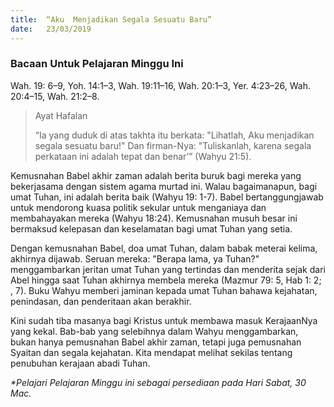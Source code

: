 ```yaml
---
title:  “Aku  Menjadikan Segala Sesuatu Baru”
date:   23/03/2019
---
```


### Bacaan Untuk Pelajaran Minggu Ini
Wah. 19: 6–9, Yoh. 14:1–3, Wah. 19:11–16, Wah. 20:1–3, Yer. 4:23–26,  Wah. 20:4–15, Wah. 21:2–8. 

> <p>Ayat Hafalan</p>
> “Ia yang duduk di atas takhta itu berkata: "Lihatlah, Aku menjadikan segala sesuatu baru!" Dan firman-Nya: "Tuliskanlah, karena segala perkataan ini adalah tepat dan benar’” (Wahyu 21:5).

Kemusnahan Babel akhir zaman adalah berita buruk bagi mereka yang bekerjasama dengan sistem agama murtad ini. Walau bagaimanapun, bagi umat Tuhan, ini adalah berita baik (Wahyu 19: 1-7). Babel bertanggungjawab untuk mendorong kuasa politik sekular untuk menganiaya dan membahayakan mereka (Wahyu 18:24). Kemusnahan musuh besar ini bermaksud kelepasan dan keselamatan bagi umat Tuhan yang setia.

Dengan kemusnahan Babel, doa umat Tuhan, dalam babak meterai kelima, akhirnya dijawab. Seruan mereka: "Berapa lama, ya Tuhan?" menggambarkan jeritan umat Tuhan yang tertindas dan menderita sejak dari Abel hingga saat Tuhan akhirnya membela mereka (Mazmur 79: 5, Hab 1: 2; , 7). Buku Wahyu memberi jaminan kepada umat Tuhan bahawa kejahatan, penindasan, dan penderitaan akan berakhir.

Kini sudah tiba masanya bagi Kristus untuk membawa masuk KerajaanNya yang kekal. Bab-bab yang selebihnya dalam Wahyu menggambarkan, bukan hanya pemusnahan Babel akhir zaman, tetapi juga pemusnahan Syaitan dan segala kejahatan. Kita mendapat melihat sekilas tentang penubuhan kerajaan abadi Tuhan.

_*Pelajari Pelajaran Minggu ini sebagai persediaan pada Hari Sabat, 30  Mac._